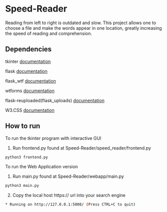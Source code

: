 # Speed-Reader
Reading from left to right is outdated and slow. This project allows one to choose a file and make the words appear in one location, greatly increasing the speed of reading and comprehension.

## Dependencies
tkinter     [documentation](https://docs.python.org/3/library/tk.html)

flask       [documentation](https://flask-doc.readthedocs.io/en/latest/)

flask_wtf   [documentation](https://flask-wtf.readthedocs.io/en/stable/)

wtforms     [documentation](https://wtforms.readthedocs.io/en/2.3.x/)

flask-reuploaded(flask_uploads)
            [documentation](https://pypi.org/project/Flask-Reuploaded/)

W3.CSS      [documentation](https://www.w3schools.com/w3css/default.asp)

## How to run
To run the tkinter program with interactive GUI
1. Run frontend.py found at Speed-Reader/speed_reader/frontend.py
```sh
python3 frontend.py
```

To run the Web Application version
1. Run main.py found at Speed-Reader/webapp/main.py
```sh
python3 main.py
```
2. Copy the local host https:// url into your search engine
```sh
* Running on http://127.0.0.1:5000/ (Press CTRL+C to quit)
```
